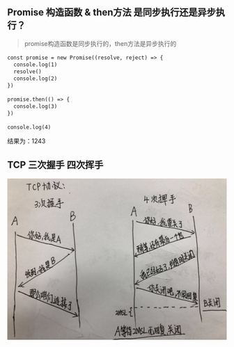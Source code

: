 ## Promise 构造函数 & then方法 是同步执行还是异步执行？
> promise构造函数是同步执行的，then方法是异步执行的
```
const promise = new Promise((resolve, reject) => {
  console.log(1)
  resolve()
  console.log(2)
})

promise.then(() => {
  console.log(3)
})

console.log(4)
```
结果为：1243


## TCP 三次握手 四次挥手
 ![img](./media/threefour.png)